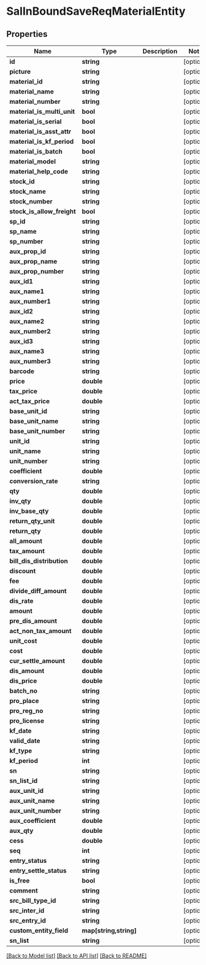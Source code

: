 # SalInBoundSaveReqMaterialEntity

## Properties
Name | Type | Description | Notes
------------ | ------------- | ------------- | -------------
**id** | **string** |  | [optional] 
**picture** | **string** |  | [optional] 
**material_id** | **string** |  | [optional] 
**material_name** | **string** |  | [optional] 
**material_number** | **string** |  | [optional] 
**material_is_multi_unit** | **bool** |  | [optional] 
**material_is_serial** | **bool** |  | [optional] 
**material_is_asst_attr** | **bool** |  | [optional] 
**material_is_kf_period** | **bool** |  | [optional] 
**material_is_batch** | **bool** |  | [optional] 
**material_model** | **string** |  | [optional] 
**material_help_code** | **string** |  | [optional] 
**stock_id** | **string** |  | [optional] 
**stock_name** | **string** |  | [optional] 
**stock_number** | **string** |  | [optional] 
**stock_is_allow_freight** | **bool** |  | [optional] 
**sp_id** | **string** |  | [optional] 
**sp_name** | **string** |  | [optional] 
**sp_number** | **string** |  | [optional] 
**aux_prop_id** | **string** |  | [optional] 
**aux_prop_name** | **string** |  | [optional] 
**aux_prop_number** | **string** |  | [optional] 
**aux_id1** | **string** |  | [optional] 
**aux_name1** | **string** |  | [optional] 
**aux_number1** | **string** |  | [optional] 
**aux_id2** | **string** |  | [optional] 
**aux_name2** | **string** |  | [optional] 
**aux_number2** | **string** |  | [optional] 
**aux_id3** | **string** |  | [optional] 
**aux_name3** | **string** |  | [optional] 
**aux_number3** | **string** |  | [optional] 
**barcode** | **string** |  | [optional] 
**price** | **double** |  | [optional] 
**tax_price** | **double** |  | [optional] 
**act_tax_price** | **double** |  | [optional] 
**base_unit_id** | **string** |  | [optional] 
**base_unit_name** | **string** |  | [optional] 
**base_unit_number** | **string** |  | [optional] 
**unit_id** | **string** |  | [optional] 
**unit_name** | **string** |  | [optional] 
**unit_number** | **string** |  | [optional] 
**coefficient** | **double** |  | [optional] 
**conversion_rate** | **string** |  | [optional] 
**qty** | **double** |  | [optional] 
**inv_qty** | **double** |  | [optional] 
**inv_base_qty** | **double** |  | [optional] 
**return_qty_unit** | **double** |  | [optional] 
**return_qty** | **double** |  | [optional] 
**all_amount** | **double** |  | [optional] 
**tax_amount** | **double** |  | [optional] 
**bill_dis_distribution** | **double** |  | [optional] 
**discount** | **double** |  | [optional] 
**fee** | **double** |  | [optional] 
**divide_diff_amount** | **double** |  | [optional] 
**dis_rate** | **double** |  | [optional] 
**amount** | **double** |  | [optional] 
**pre_dis_amount** | **double** |  | [optional] 
**act_non_tax_amount** | **double** |  | [optional] 
**unit_cost** | **double** |  | [optional] 
**cost** | **double** |  | [optional] 
**cur_settle_amount** | **double** |  | [optional] 
**dis_amount** | **double** |  | [optional] 
**dis_price** | **double** |  | [optional] 
**batch_no** | **string** |  | [optional] 
**pro_place** | **string** |  | [optional] 
**pro_reg_no** | **string** |  | [optional] 
**pro_license** | **string** |  | [optional] 
**kf_date** | **string** |  | [optional] 
**valid_date** | **string** |  | [optional] 
**kf_type** | **string** |  | [optional] 
**kf_period** | **int** |  | [optional] 
**sn** | **string** |  | [optional] 
**sn_list_id** | **string** |  | [optional] 
**aux_unit_id** | **string** |  | [optional] 
**aux_unit_name** | **string** |  | [optional] 
**aux_unit_number** | **string** |  | [optional] 
**aux_coefficient** | **double** |  | [optional] 
**aux_qty** | **double** |  | [optional] 
**cess** | **double** |  | [optional] 
**seq** | **int** |  | [optional] 
**entry_status** | **string** |  | [optional] 
**entry_settle_status** | **string** |  | [optional] 
**is_free** | **bool** |  | [optional] 
**comment** | **string** |  | [optional] 
**src_bill_type_id** | **string** |  | [optional] 
**src_inter_id** | **string** |  | [optional] 
**src_entry_id** | **string** |  | [optional] 
**custom_entity_field** | **map[string,string]** |  | [optional] 
**sn_list** | **string** |  | [optional] 

[[Back to Model list]](../README.md#documentation-for-models) [[Back to API list]](../README.md#documentation-for-api-endpoints) [[Back to README]](../README.md)


